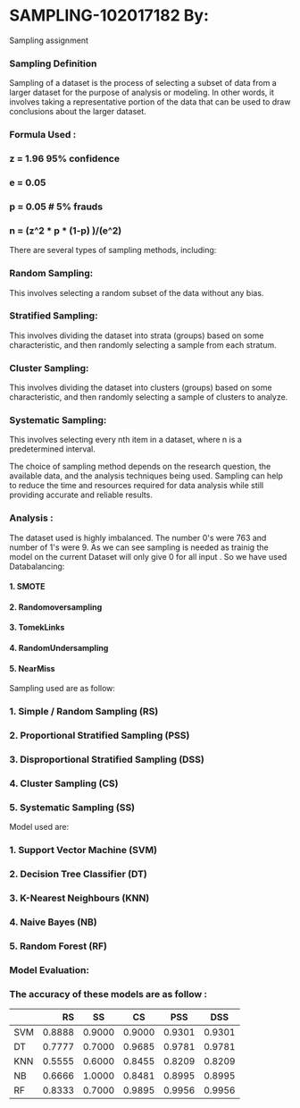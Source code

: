 # SAMPLING-102017182  By:
Sampling assignment 

### Sampling Definition
Sampling of a dataset is the process of selecting a subset of data from a larger dataset for the purpose of analysis or modeling. In other words, it involves taking a representative portion of the data that can be used to draw conclusions about the larger dataset.



### Formula Used :
###  z = 1.96   95% confidence
###  e = 0.05
### p = 0.05    # 5% frauds
### n = (z^2 * p * (1-p) )/(e^2)

There are several types of sampling methods, including:

###  Random Sampling:
This involves selecting a random subset of the data without any bias.

###  Stratified Sampling: 
This involves dividing the dataset into strata (groups) based on some characteristic, and then randomly selecting a sample from each stratum.

### Cluster Sampling:
This involves dividing the dataset into clusters (groups) based on some characteristic, and then randomly selecting a sample of clusters to analyze.

###  Systematic Sampling:
This involves selecting every nth item in a dataset, where n is a predetermined interval.

The choice of sampling method depends on the research question, the available data, and the analysis techniques being used. Sampling can help to reduce the time and resources required for data analysis while still providing accurate and reliable results.

### Analysis :
The dataset used is highly imbalanced. The number 0's were 763 and number of 1's were 9. As we can see sampling is needed as trainig the model on the current Dataset will only give 0 for all input .
So we have used Databalancing:
#### 1. SMOTE 
#### 2. Randomoversampling
#### 3. TomekLinks
#### 4. RandomUndersampling
#### 5. NearMiss

Sampling used are as follow:

### 1. Simple / Random Sampling (RS)
### 2. Proportional Stratified Sampling (PSS)
### 3. Disproportional Stratified Sampling (DSS)
### 4. Cluster Sampling (CS)
### 5. Systematic Sampling (SS)


Model used are:

### 1. Support Vector Machine (SVM)
### 2. Decision Tree Classifier (DT)
### 3. K-Nearest Neighbours (KNN)
### 4. Naive Bayes (NB)
### 5. Random Forest (RF)

### Model Evaluation:

### The accuracy of these models are as follow :
|      |   RS    |     SS     |   CS     |     PSS    |     DSS    |
|------|-------: |------------|--------- |------------|----------- |
| SVM  |  0.8888 |    0.9000  |  0.9000  |    0.9301  |    0.9301  |
| DT   |  0.7777 |    0.7000  |  0.9685  |    0.9781  |    0.9781  |
| KNN  |  0.5555 |    0.6000  |  0.8455  |    0.8209  |    0.8209  |
| NB   |  0.6666 |    1.0000  |  0.8481  |    0.8995  |    0.8995  |
| RF   |  0.8333 |    0.7000  |  0.9895  |    0.9956  |    0.9956  |

